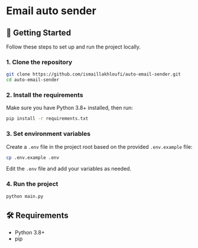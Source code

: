 
# Email auto sender

## 🚀 Getting Started

Follow these steps to set up and run the project locally.


### 1. Clone the repository
```bash
git clone https://github.com/ismaillakhloufi/auto-email-sender.git
cd auto-email-sender
```

### 2. Install the requirements
Make sure you have Python 3.8+ installed, then run:
```bash
pip install -r requirements.txt
```

### 3. Set environment variables
Create a `.env` file in the project root based on the provided `.env.example` file:
```bash
cp .env.example .env
```

Edit the `.env` file and add your variables as needed.

### 4. Run the project
```bash
python main.py
```

## 🛠️ Requirements
- Python 3.8+
- pip
```